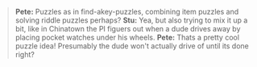 >**Pete:** Puzzles as in find-akey-puzzles, combining item puzzles and solving riddle puzzles perhaps? 
>**Stu:** Yea, but also trying to mix it up a bit, like in Chinatown the PI figuers out when a dude drives away by placing pocket watches under his wheels.
>**Pete:** Thats a pretty cool puzzle idea! Presumably the dude won't actually drive of until its done right?

